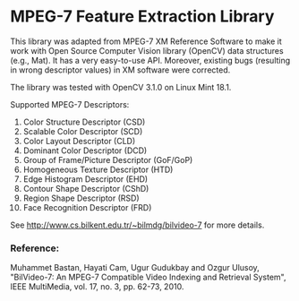 # MPEG-7 Feature Extraction Library

This library was adapted from MPEG-7 XM Reference Software to make it work with Open Source Computer Vision library (OpenCV) data structures (e.g., Mat). It has a very easy-to-use API. Moreover, existing bugs (resulting in wrong descriptor values) in XM software were corrected.

The library was tested with OpenCV 3.1.0 on Linux Mint 18.1.

Supported MPEG-7 Descriptors:
1. Color Structure Descriptor (CSD)
2. Scalable Color Descriptor (SCD)
3. Color Layout Descriptor (CLD)
4. Dominant Color Descriptor (DCD)
5. Group of Frame/Picture Descriptor (GoF/GoP)
6. Homogeneous Texture Descriptor (HTD)
7. Edge Histogram Descriptor (EHD)
8. Contour Shape Descriptor (CShD)
9. Region Shape Descriptor (RSD)
10. Face Recognition Descriptor (FRD)

See http://www.cs.bilkent.edu.tr/~bilmdg/bilvideo-7 for more details.

### Reference:
Muhammet Bastan, Hayati Cam, Ugur Gudukbay and Ozgur Ulusoy, 
"BilVideo-7: An MPEG-7 Compatible Video Indexing and Retrieval System", 
IEEE MultiMedia, vol. 17, no. 3, pp. 62-73, 2010.
